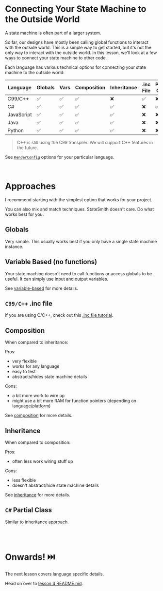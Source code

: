 # Connecting Your State Machine to the Outside World
A state machine is often part of a larger system.

So far, our designs have mostly been calling global functions to interact with the outside world. This is a simple way to get started, but it's not the only way to interact with the outside world. In this lesson, we'll look at a few ways to connect your state machine to other code.

Each language has various technical options for connecting your state machine to the outside world:

| Language   | Globals | Vars | Composition | Inheritance | .inc File | Partial Class |
| ---------- | ------- | ---- | ----------- | ----------- | --------- | ------------- |
| C99/C++    | ✅      | ✅   | ✅          | ❌          | ✅        | ❌            |
| C#         | ✅      | ✅   | ✅          | ✅          | ❌        | ✅            |
| JavaScript | ✅      | ✅   | ✅          | ✅          | ❌        | ❌            |
| Java       | ✅      | ✅   | ✅          | ✅          | ❌        | ❌            |
| Python     | ✅      | ✅   | ✅          | ✅          | ❌        | ❌            |

> C++ is still using the C99 transpiler. We will support C++ features in the future.

See [`RenderConfig`](https://github.com/StateSmith/StateSmith/blob/main/docs/settings.md) options for your particular language.

<br>

# Approaches
I recommend starting with the simplest option that works for your project.

You can also mix and match techniques. StateSmith doesn't care. Do what works best for you.



## Globals
Very simple. This usually works best if you only have a single state machine instance.


## Variable Based (no functions)
Your state machine doesn't need to call functions or access globals to be useful. It can simply use input and output variables.

See [variable-based](./variable-based/README.md) for more details.


## `C99/C++` .inc file
If you are using C/C++, check out this [.inc file tutorial](https://github.com/StateSmith/StateSmith-examples/tree/main/c-include-sm-basic-2-plantuml-tutorial).


## Composition
When compared to inheritance:

Pros:
- very flexible
- works for any language
- easy to test
- abstracts/hides state machine details

Cons:
- a bit more work to wire up
- might use a bit more RAM for function pointers (depending on language/platform)

See [composition](./composition/README.md) for more details.


## Inheritance
When compared to composition:

Pros:
- often less work wiring stuff up

Cons:
- less flexible
- doesn't abstract/hide state machine details

See [inheritance](./inheritance/README.md) for more details.

## `C#` Partial Class
Similar to inheritance approach.



<br>
<br>

# Onwards! ⏭️
The next lesson covers language specific details.

Head on over to [lesson 4 README.md](../lesson-4/README.md).

